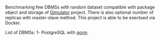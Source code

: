 Benchmarking few DBMSs with random dataset compatible with package object and storage of [Gimulator](https://github.com/Gimulator/Gimulator) project.
  There is also optional number of replicas with master-slave method.
  This project is able to be exectued via Docker.

List of DBMSs:
    1- PostgreSQL with [gorm](https://github.com/Gimulator/Gimulator).
